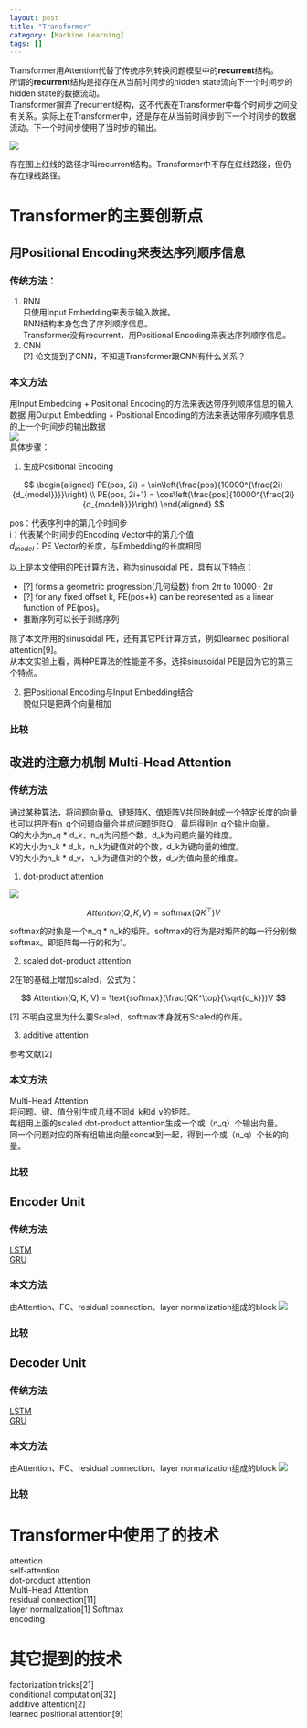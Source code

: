 ```yaml
---
layout: post
title: "Transformer"
category: [Machine Learning]
tags: []
---
```


Transformer用Attention代替了传统序列转换问题模型中的**recurrent**结构。  
所谓的**recurrent**结构是指存在从当前时间步的hidden state流向下一个时间步的hidden state的数据流动。  
Transformer摒弃了recurrent结构，这不代表在Transformer中每个时间步之间没有关系。实际上在Transformer中，还是存在从当前时间步到下一个时间步的数据流动。下一个时间步使用了当时步的输出。  

![](/images/2020/20.png)  

存在图上红线的路径才叫recurrent结构。Transformer中不存在红线路径，但仍存在绿线路径。  

# Transformer的主要创新点   

## 用Positional Encoding来表达序列顺序信息

### 传统方法：  

1. RNN  
只使用Input Embedding来表示输入数据。  
RNN结构本身包含了序列顺序信息。  
Transformer没有recurrent，用Positional Encoding来表达序列顺序信息。  
2. CNN  
[?] 论文提到了CNN，不知道Transformer跟CNN有什么关系？  

### 本文方法

用Input Embedding + Positional Encoding的方法来表达带序列顺序信息的输入数据
用Output Embedding + Positional Encoding的方法来表达带序列顺序信息的上一个时间步的输出数据   
![](/images/2020/23.png)   
具体步骤：  
1. 生成Positional Encoding  

$$
\begin{aligned}
    PE(pos, 2i) = \sin\left(\frac{pos}{10000^{\frac{2i}{d_{model}}}}\right)   \\
    PE(pos, 2i+1) = \cos\left(\frac{pos}{10000^{\frac{2i}{d_{model}}}}\right)
\end{aligned}
$$

pos：代表序列中的第几个时间步  
i：代表某个时间步的Encoding Vector中的第几个值  
$d_{model}$：PE Vector的长度，与Embedding的长度相同   

以上是本文使用的PE计算方法，称为sinusoidal PE，具有以下特点：  
- [?] forms a geometric progression(几何级数) from $2\pi$ to $10000\cdot 2\pi$  
- [?] for any fixed offset k, PE(pos+k) can be represented as a linear function of PE(pos)。  
- 推断序列可以长于训练序列  

除了本文所用的sinusoidal PE，还有其它PE计算方式，例如learned positional attention[9]。  
从本文实验上看，两种PE算法的性能差不多，选择sinusoidal PE是因为它的第三个特点。  

2. 把Positional Encoding与Input Embedding结合  
貌似只是把两个向量相加  


### 比较

## 改进的注意力机制 Multi-Head Attention

### 传统方法

通过某种算法，将问题向量q、键矩阵K、值矩阵V共同映射成一个特定长度的向量   
也可以把所有n_q个问题向量合并成问题矩阵Q，最后得到n_q个输出向量。  
Q的大小为n_q * d_k，n_q为问题个数，d_k为问题向量的维度。  
K的大小为n_k * d_k，n_k为键值对的个数，d_k为键向量的维度。  
V的大小为n_k * d_v，n_k为键值对的个数，d_v为值向量的维度。    

1. dot-product attention  

![](/images/2020/24.png)   

$$
Attention(Q, K, V) = \text{softmax}(QK^\top)V
$$

softmax的对象是一个n_q * n_k的矩阵。softmax的行为是对矩阵的每一行分别做softmax。即矩阵每一行的和为1。  

2. scaled dot-product attention  

2在1的基础上增加scaled，公式为：  

$$
Attention(Q, K, V) = \text{softmax}(\frac{QK^\top}{\sqrt{d_k}})V
$$

[?] 不明白这里为什么要Scaled，softmax本身就有Scaled的作用。  

3. additive attention

参考文献[2]  

### 本文方法

Multi-Head Attention  
将问题、键、值分别生成几组不同d_k和d_v的矩阵。  
每组用上面的scaled dot-product attention生成一个或（n_q）个输出向量。  
同一个问题对应的所有组输出向量concat到一起，得到一个或（n_q）个长的向量。  

### 比较

## Encoder Unit

### 传统方法

[LSTM](https://windmissing.github.io/Bible-DeepLearning/Chapter10/10Gate/1LSTM.html)  
[GRU](https://windmissing.github.io/Bible-DeepLearning/Chapter10/10Gate/2OtherGates.html)  

### 本文方法

由Attention、FC、residual connection、layer normalization组成的block
![](/images/2020/21.png)   

### 比较

## Decoder Unit

### 传统方法

[LSTM](https://windmissing.github.io/Bible-DeepLearning/Chapter10/10Gate/1LSTM.html)  
[GRU](https://windmissing.github.io/Bible-DeepLearning/Chapter10/10Gate/2OtherGates.html)  

### 本文方法

由Attention、FC、residual connection、layer normalization组成的block
![](/images/2020/22.png)     

### 比较

# Transformer中使用了的技术

attention  
self-attention  
dot-product attention  
Multi-Head Attention  
residual connection[11]  
layer normalization[1]
Softmax  
encoding  

# 其它提到的技术  

factorization tricks[21]  
conditional computation[32]  
additive attention[2]  
learned positional attention[9]
<!-- more -->
